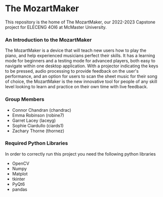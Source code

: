 # The MozartMaker  
This repository is the home of The MozartMaker, our 2022-2023 Capstone project for ELECENG 4OI6 at McMaster University.

### An Introduction to the MozartMaker
The MozartMaker is a device that will teach new users how to play the piano, and help experienced musicians perfect their skills. It has a learning mode for beginners and a testing mode for advanced players, both easy to navigate within one desktop application. With a projector indicating the keys to be pressed, audio processing to provide feedback on the user's performance, and an option for users to scan the sheet music for their song of choice, the MozartMaker is the new innovative tool for people of any skill level looking to learn and practice on their own time with live feedback.

### Group Members
- Connor Chandran (chandrac)
- Emma Robinson (robine7)
- Garret Lacey (laceyg)
- Sophie Ciardullo (ciards1)
- Zachary Thorne (thornez)

### Required Python Libraries
In order to correctly run this project you need the following python libraries
- OpenCV
- Numpy
- Matplot 
- tkinter
- PyQt6
- pandas